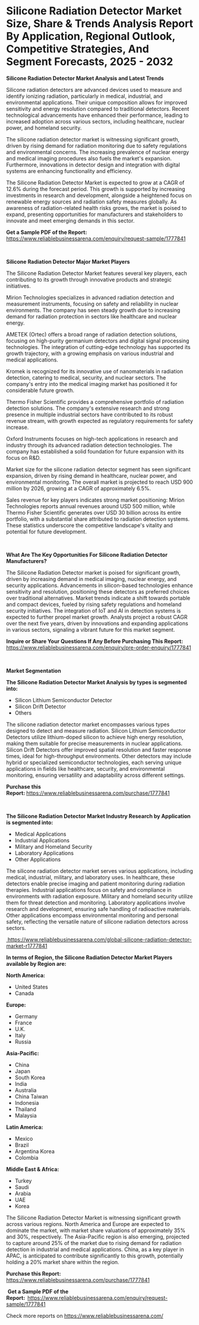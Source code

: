 <p><h1>Silicone Radiation Detector Market Size, Share & Trends Analysis Report By Application, Regional Outlook, Competitive Strategies, And Segment Forecasts, 2025 - 2032</h1></p><p><strong>Silicone Radiation Detector Market Analysis and Latest Trends</strong></p>
<p><p>Silicone radiation detectors are advanced devices used to measure and identify ionizing radiation, particularly in medical, industrial, and environmental applications. Their unique composition allows for improved sensitivity and energy resolution compared to traditional detectors. Recent technological advancements have enhanced their performance, leading to increased adoption across various sectors, including healthcare, nuclear power, and homeland security.</p><p>The silicone radiation detector market is witnessing significant growth, driven by rising demand for radiation monitoring due to safety regulations and environmental concerns. The increasing prevalence of nuclear energy and medical imaging procedures also fuels the market's expansion. Furthermore, innovations in detector design and integration with digital systems are enhancing functionality and efficiency.</p><p>The Silicone Radiation Detector Market is expected to grow at a CAGR of 12.6% during the forecast period. This growth is supported by increasing investments in research and development, alongside a heightened focus on renewable energy sources and radiation safety measures globally. As awareness of radiation-related health risks grows, the market is poised to expand, presenting opportunities for manufacturers and stakeholders to innovate and meet emerging demands in this sector.</p></p>
<p><strong>Get a Sample PDF of the Report:&nbsp;</strong> <a href="https://www.reliablebusinessarena.com/enquiry/request-sample/1777841?utm_campaign=1841&utm_medium=2&utm_source=Github&utm_content=ia&utm_term=13022025&utm_id=silicone-radiation-detector">https://www.reliablebusinessarena.com/enquiry/request-sample/1777841</a></p>
<p>&nbsp;</p>
<p><strong>Silicone Radiation Detector Major Market Players</strong></p>
<p><p>The Silicone Radiation Detector Market features several key players, each contributing to its growth through innovative products and strategic initiatives. </p><p>Mirion Technologies specializes in advanced radiation detection and measurement instruments, focusing on safety and reliability in nuclear environments. The company has seen steady growth due to increasing demand for radiation protection in sectors like healthcare and nuclear energy.</p><p>AMETEK (Ortec) offers a broad range of radiation detection solutions, focusing on high-purity germanium detectors and digital signal processing technologies. The integration of cutting-edge technology has supported its growth trajectory, with a growing emphasis on various industrial and medical applications.</p><p>Kromek is recognized for its innovative use of nanomaterials in radiation detection, catering to medical, security, and nuclear sectors. The company's entry into the medical imaging market has positioned it for considerable future growth.</p><p>Thermo Fisher Scientific provides a comprehensive portfolio of radiation detection solutions. The company's extensive research and strong presence in multiple industrial sectors have contributed to its robust revenue stream, with growth expected as regulatory requirements for safety increase.</p><p>Oxford Instruments focuses on high-tech applications in research and industry through its advanced radiation detection technologies. The company has established a solid foundation for future expansion with its focus on R&D.</p><p>Market size for the silicone radiation detector segment has seen significant expansion, driven by rising demand in healthcare, nuclear power, and environmental monitoring. The overall market is projected to reach USD 900 million by 2026, growing at a CAGR of approximately 6.5%.</p><p>Sales revenue for key players indicates strong market positioning: Mirion Technologies reports annual revenues around USD 500 million, while Thermo Fisher Scientific generates over USD 30 billion across its entire portfolio, with a substantial share attributed to radiation detection systems. These statistics underscore the competitive landscape's vitality and potential for future development.</p></p>
<p>&nbsp;</p>
<p><strong>What Are The Key Opportunities For Silicone Radiation Detector Manufacturers?</strong></p>
<p><p>The Silicone Radiation Detector market is poised for significant growth, driven by increasing demand in medical imaging, nuclear energy, and security applications. Advancements in silicon-based technologies enhance sensitivity and resolution, positioning these detectors as preferred choices over traditional alternatives. Market trends indicate a shift towards portable and compact devices, fueled by rising safety regulations and homeland security initiatives. The integration of IoT and AI in detection systems is expected to further propel market growth. Analysts project a robust CAGR over the next five years, driven by innovations and expanding applications in various sectors, signaling a vibrant future for this market segment.</p></p>
<p><strong>Inquire or Share Your Questions If Any Before Purchasing This Report:</strong> <a href="https://www.reliablebusinessarena.com/enquiry/pre-order-enquiry/1777841?utm_campaign=1841&utm_medium=2&utm_source=Github&utm_content=ia&utm_term=13022025&utm_id=silicone-radiation-detector">https://www.reliablebusinessarena.com/enquiry/pre-order-enquiry/1777841</a></p>
<p>&nbsp;</p>
<p><strong>Market Segmentation</strong></p>
<p><strong>The Silicone Radiation Detector Market Analysis by types is segmented into:</strong></p>
<p><ul><li>Silicon Lithium Semiconductor Detector</li><li>Silicon Drift Detector</li><li>Others</li></ul></p>
<p><p>The silicone radiation detector market encompasses various types designed to detect and measure radiation. Silicon Lithium Semiconductor Detectors utilize lithium-doped silicon to achieve high energy resolution, making them suitable for precise measurements in nuclear applications. Silicon Drift Detectors offer improved spatial resolution and faster response times, ideal for high-throughput environments. Other detectors may include hybrid or specialized semiconductor technologies, each serving unique applications in fields like healthcare, security, and environmental monitoring, ensuring versatility and adaptability across different settings.</p></p>
<p><strong>Purchase this Report:&nbsp;</strong><a href="https://www.reliablebusinessarena.com/purchase/1777841?utm_campaign=1841&utm_medium=2&utm_source=Github&utm_content=ia&utm_term=13022025&utm_id=silicone-radiation-detector">https://www.reliablebusinessarena.com/purchase/1777841</a></p>
<p>&nbsp;</p>
<p><strong>The Silicone Radiation Detector Market Industry Research by Application is segmented into:</strong></p>
<p><ul><li>Medical Applications</li><li>Industrial Applications</li><li>Military and Homeland Security</li><li>Laboratory Applications</li><li>Other Applications</li></ul></p>
<p><p>The silicone radiation detector market serves various applications, including medical, industrial, military, and laboratory uses. In healthcare, these detectors enable precise imaging and patient monitoring during radiation therapies. Industrial applications focus on safety and compliance in environments with radiation exposure. Military and homeland security utilize them for threat detection and monitoring. Laboratory applications involve research and development, ensuring safe handling of radioactive materials. Other applications encompass environmental monitoring and personal safety, reflecting the versatile nature of silicone radiation detectors across sectors.</p></p>
<p><a href="https://www.reliablebusinessarena.com/global-silicone-radiation-detector-market-r1777841?utm_campaign=1841&utm_medium=2&utm_source=Github&utm_content=ia&utm_term=13022025&utm_id=silicone-radiation-detector">&nbsp;https://www.reliablebusinessarena.com/global-silicone-radiation-detector-market-r1777841</a></p>
<p><strong>In terms of Region, the Silicone Radiation Detector Market Players available by Region are:</strong></p>
<p>
    <p> <strong> North America: </strong>
        <ul>
            <li>United States</li>
            <li>Canada</li>
        </ul>
        </p> 
    <p> <strong> Europe: </strong>
        <ul>
            <li>Germany</li>
            <li>France</li>
            <li>U.K.</li>
            <li>Italy</li>
            <li>Russia</li>
        </ul>
        </p> 
    <p> <strong> Asia-Pacific: </strong>
        <ul>
            <li>China</li>
            <li>Japan</li>
            <li>South Korea</li>
            <li>India</li>
            <li>Australia</li>
            <li>China Taiwan</li>
            <li>Indonesia</li>
            <li>Thailand</li>
            <li>Malaysia</li>
        </ul>
        </p> 
    <p> <strong> Latin America: </strong>
        <ul>
            <li>Mexico</li>
            <li>Brazil</li>
            <li>Argentina Korea</li>
            <li>Colombia</li>
        </ul>
        </p> 
    <p> <strong> Middle East & Africa: </strong>
        <ul>
            <li>Turkey</li>
            <li>Saudi</li>
            <li>Arabia</li>
            <li>UAE</li>
            <li>Korea</li>
        </ul>
    </p>
    </p>
<p><p>The Silicone Radiation Detector Market is witnessing significant growth across various regions. North America and Europe are expected to dominate the market, with market share valuations of approximately 35% and 30%, respectively. The Asia-Pacific region is also emerging, projected to capture around 25% of the market due to rising demand for radiation detection in industrial and medical applications. China, as a key player in APAC, is anticipated to contribute significantly to this growth, potentially holding a 20% market share within the region.</p></p>
<p><strong>Purchase this Report: </strong><a href="https://www.reliablebusinessarena.com/purchase/1777841?utm_campaign=1841&utm_medium=2&utm_source=Github&utm_content=ia&utm_term=13022025&utm_id=silicone-radiation-detector">https://www.reliablebusinessarena.com/purchase/1777841</a></p>
<p>&nbsp;<strong>Get a Sample PDF of the Report:&nbsp;&nbsp;</strong><a href="https://www.reliablebusinessarena.com/enquiry/request-sample/1777841?utm_campaign=1841&utm_medium=2&utm_source=Github&utm_content=ia&utm_term=13022025&utm_id=silicone-radiation-detector">https://www.reliablebusinessarena.com/enquiry/request-sample/1777841</a></p>
<p><strong></strong></p>
<p>Check more reports on <a href="https://www.reliablebusinessarena.com/?utm_campaign=1841&utm_medium=2&utm_source=Github&utm_content=ia&utm_term=13022025&utm_id=silicone-radiation-detector">https://www.reliablebusinessarena.com/</a></p>